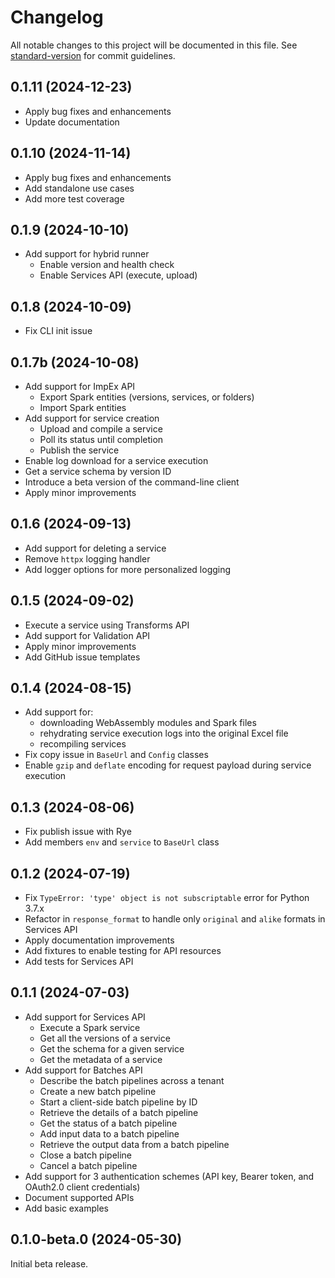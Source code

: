 # Changelog

All notable changes to this project will be documented in this file.
See [standard-version](https://github.com/conventional-changelog/standard-version)
for commit guidelines.

## 0.1.11 (2024-12-23)

- Apply bug fixes and enhancements
- Update documentation

## 0.1.10 (2024-11-14)

- Apply bug fixes and enhancements
- Add standalone use cases
- Add more test coverage

## 0.1.9 (2024-10-10)

- Add support for hybrid runner
  - Enable version and health check
  - Enable Services API (execute, upload)

## 0.1.8 (2024-10-09)

- Fix CLI init issue

## 0.1.7b (2024-10-08)

- Add support for ImpEx API
  - Export Spark entities (versions, services, or folders)
  - Import Spark entities
- Add support for service creation
  - Upload and compile a service
  - Poll its status until completion
  - Publish the service
- Enable log download for a service execution
- Get a service schema by version ID
- Introduce a beta version of the command-line client
- Apply minor improvements

## 0.1.6 (2024-09-13)

- Add support for deleting a service
- Remove `httpx` logging handler
- Add logger options for more personalized logging

## 0.1.5 (2024-09-02)

- Execute a service using Transforms API
- Add support for Validation API
- Apply minor improvements
- Add GitHub issue templates

## 0.1.4 (2024-08-15)

- Add support for:
  - downloading WebAssembly modules and Spark files
  - rehydrating service execution logs into the original Excel file
  - recompiling services
- Fix copy issue in `BaseUrl` and `Config` classes
- Enable `gzip` and `deflate` encoding for request payload during service execution

## 0.1.3 (2024-08-06)

- Fix publish issue with Rye
- Add members `env` and `service` to `BaseUrl` class

## 0.1.2 (2024-07-19)

- Fix `TypeError: 'type' object is not subscriptable` error for Python 3.7.x
- Refactor in `response_format` to handle only `original` and `alike` formats in Services API
- Apply documentation improvements
- Add fixtures to enable testing for API resources
- Add tests for Services API

## 0.1.1 (2024-07-03)

- Add support for Services API
  - Execute a Spark service
  - Get all the versions of a service
  - Get the schema for a given service
  - Get the metadata of a service
- Add support for Batches API
  - Describe the batch pipelines across a tenant
  - Create a new batch pipeline
  - Start a client-side batch pipeline by ID
  - Retrieve the details of a batch pipeline
  - Get the status of a batch pipeline
  - Add input data to a batch pipeline
  - Retrieve the output data from a batch pipeline
  - Close a batch pipeline
  - Cancel a batch pipeline
- Add support for 3 authentication schemes (API key, Bearer token, and OAuth2.0 client credentials)
- Document supported APIs
- Add basic examples

## 0.1.0-beta.0 (2024-05-30)

Initial beta release.
